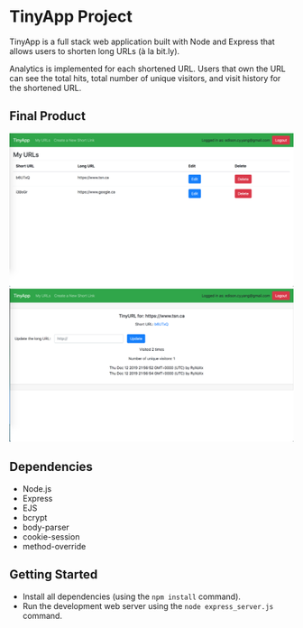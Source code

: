 # TinyApp Project

TinyApp is a full stack web application built with Node and Express that allows users to shorten long URLs (à la bit.ly).

Analytics is implemented for each shortened URL. Users that own the URL can see the total hits, total number of unique visitors, and visit history for the shortened URL.

## Final Product

!["Users can view the shortened URLs they created"](https://github.com/edison-cy-yang/tinyapp/blob/master/docs/urls_page.png)
!["Users can view analytics, and edit their URL"](https://github.com/edison-cy-yang/tinyapp/blob/master/docs/urls_show.png)

## Dependencies

- Node.js
- Express
- EJS
- bcrypt
- body-parser
- cookie-session
- method-override

## Getting Started

- Install all dependencies (using the `npm install` command).
- Run the development web server using the `node express_server.js` command.